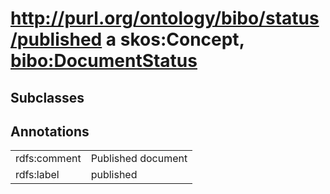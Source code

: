 # <http://purl.org/ontology/bibo/status/published> a skos:Concept, [bibo:DocumentStatus](/ontology/bibo/DocumentStatus)

## Subclasses

## Annotations

|||
|-----|-----|
|rdfs:comment|Published document|
|rdfs:label|published|

